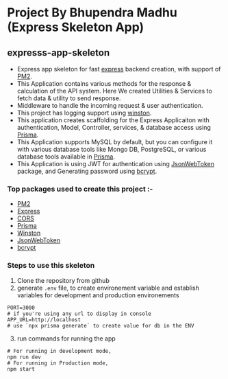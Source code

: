 # Project By Bhupendra Madhu (Express Skeleton App)

## expresss-app-skeleton

- Express app skeleton for fast [express](https://expressjs.com/en/starter/installing.html) backend creation, with support of [PM2](https://pm2.keymetrics.io/docs/usage/quick-start/).
- This Application contains various methods for the response & calculation of the API system. Here We created Utilities & Services to fetch data & utility to send response.
- Middleware to handle the incoming request & user authentication.
- This project has logging support using [winston](https://github.com/winstonjs/winston).
- This application creates scaffolding for the Express Applicaiton with authentication, Model, Controller, services, & database access using [Prisma](https://www.prisma.io/docs).
- This Application supports MySQL by default, but you can configure it with various database tools like Mongo DB, PostgreSQL, or various database tools available in [Prisma](https://www.prisma.io/docs).
- This Application is using JWT for authentication using [JsonWebToken](https://www.npmjs.com/package/jsonwebtoken) package, and Generating password using [bcrypt](https://www.npmjs.com/package/bcrypt).

### Top packages used to create this project :-

- [PM2](https://pm2.keymetrics.io/docs/usage/quick-start/)
- [Express](https://expressjs.com/en/starter/installing.html)
- [CORS](https://expressjs.com/en/resources/middleware/cors.html)
- [Prisma](https://www.prisma.io/docs)
- [Winston](https://github.com/winstonjs/winston)
- [JsonWebToken](https://www.npmjs.com/package/jsonwebtoken)
- [bcrypt](https://www.npmjs.com/package/bcrypt)

### Steps to use this skeleton

1. Clone the repository from github
2. generate `.env` file, to create environement variable and establish variables for development and production environements

```env
PORT=3000
# if you're using any url to display in console
APP_URL=http://localhost
# use `npx prisma generate` to create value for db in the ENV
```

3. run commands for running the app

```shell
# For running in development mode,
npm run dev
# For running in Production mode,
npm start
```
